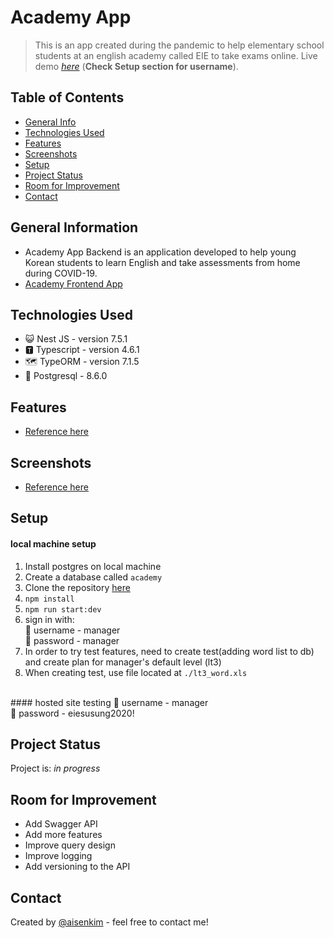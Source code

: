 # Academy App 
> This is an app created during the pandemic to help elementary school students at an english academy called EIE to take exams online.
> Live demo [_here_](https://aisenkim.github.io/academy-frontend/#/) (**Check Setup section for username**). <!-- If you have the project hosted somewhere, include the link here. -->

## Table of Contents
* [General Info](#general-information)
* [Technologies Used](#technologies-used)
* [Features](#features)
* [Screenshots](#screenshots)
* [Setup](#setup)
* [Project Status](#project-status)
* [Room for Improvement](#room-for-improvement)
* [Contact](#contact)
<!-- * [License](#license) -->


## General Information
- Academy App Backend is an application developed to help young Korean students to learn English and take assessments from home during COVID-19. 
- [Academy Frontend App](https://github.com/aisenkim/academy-frontend)



## Technologies Used
- 😺 Nest JS - version 7.5.1
- 🆃 Typescript - version 4.6.1 
- 🗺 TypeORM - version 7.1.5
- 🐘 Postgresql - 8.6.0


## Features
- [Reference here](https://github.com/aisenkim/academy-frontend)


## Screenshots
- [Reference here](https://github.com/aisenkim/academy-frontend)

## Setup
#### local machine setup
1. Install postgres on local machine
2. Create a database called `academy`
3. Clone the repository [here](https://github.com/aisenkim/academy-refactor)
4. `npm install`
5. `npm run start:dev`
6. sign in with: </br> 🔑 username - manager </br> 🔑 password - manager
7. In order to try test features, need to create test(adding word list to db) and create plan for manager's default level (lt3) 
8. When creating test, use file located at `./lt3_word.xls`
</br>
#### hosted site testing
🔑 username - manager </br>
🔑 password - eiesusung2020!


[comment]: <> (## Usage)

[comment]: <> (How does one go about using it?)

[comment]: <> (Provide various use cases and code examples here.)

[comment]: <> (`write-your-code-here`)


## Project Status
Project is: _in progress_  


## Room for Improvement
- Add Swagger API
- Add more features 
- Improve query design 
- Improve logging
- Add versioning to the API


## Contact
Created by [@aisenkim](https://www.linkedin.com/in/aisenkim/) - feel free to contact me!


<!-- Optional -->
<!-- ## License -->
<!-- This project is open source and available under the [... License](). -->

<!-- You don't have to include all sections - just the one's relevant to your project -->
